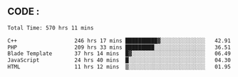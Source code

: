 ## CODE :
<!--START_SECTION:waka-->

```txt
Total Time: 570 hrs 11 mins

C++                  246 hrs 17 mins ██████████▓░░░░░░░░░░░░░░   42.91 %
PHP                  209 hrs 33 mins █████████░░░░░░░░░░░░░░░░   36.51 %
Blade Template       37 hrs 14 mins  █▓░░░░░░░░░░░░░░░░░░░░░░░   06.49 %
JavaScript           24 hrs 40 mins  █░░░░░░░░░░░░░░░░░░░░░░░░   04.30 %
HTML                 11 hrs 12 mins  ▒░░░░░░░░░░░░░░░░░░░░░░░░   01.95 %
```

<!--END_SECTION:waka-->
